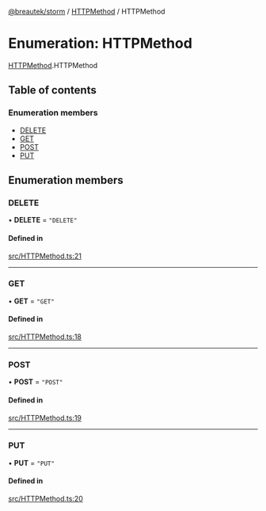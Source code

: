 [@breautek/storm](../README.md) / [HTTPMethod](../modules/HTTPMethod.md) / HTTPMethod

# Enumeration: HTTPMethod

[HTTPMethod](../modules/HTTPMethod.md).HTTPMethod

## Table of contents

### Enumeration members

- [DELETE](HTTPMethod.HTTPMethod-1.md#delete)
- [GET](HTTPMethod.HTTPMethod-1.md#get)
- [POST](HTTPMethod.HTTPMethod-1.md#post)
- [PUT](HTTPMethod.HTTPMethod-1.md#put)

## Enumeration members

### DELETE

• **DELETE** = `"DELETE"`

#### Defined in

[src/HTTPMethod.ts:21](https://github.com/breautek/storm/blob/3807444/src/HTTPMethod.ts#L21)

___

### GET

• **GET** = `"GET"`

#### Defined in

[src/HTTPMethod.ts:18](https://github.com/breautek/storm/blob/3807444/src/HTTPMethod.ts#L18)

___

### POST

• **POST** = `"POST"`

#### Defined in

[src/HTTPMethod.ts:19](https://github.com/breautek/storm/blob/3807444/src/HTTPMethod.ts#L19)

___

### PUT

• **PUT** = `"PUT"`

#### Defined in

[src/HTTPMethod.ts:20](https://github.com/breautek/storm/blob/3807444/src/HTTPMethod.ts#L20)
